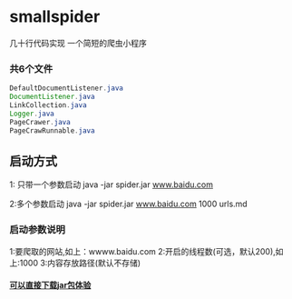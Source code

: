 # smallspider 
几十行代码实现 一个简短的爬虫小程序 

### 共6个文件
```java 
DefaultDocumentListener.java
DocumentListener.java
LinkCollection.java
Logger.java
PageCrawer.java
PageCrawRunnable.java
```



##  启动方式 
1: 只带一个参数启动 
    java -jar  spider.jar  www.baidu.com
    
2:多个参数启动
java -jar  spider.jar   www.baidu.com  1000  urls.md


### 启动参数说明
1:要爬取的网站,如上：wwww.baidu.com
2:开启的线程数(可选，默认200),如上:1000
3:内容存放路径(默认不存储) 



#### [可以直接下载jar包体验](www.baidu.com)
